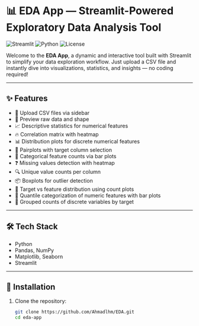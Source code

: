 # 📊 EDA App — Streamlit-Powered Exploratory Data Analysis Tool

![Streamlit](https://img.shields.io/badge/Built%20with-Streamlit-red?style=flat-square)
![Python](https://img.shields.io/badge/Python-3.8%2B-blue?style=flat-square)
![License](https://img.shields.io/badge/License-MIT-green?style=flat-square)

Welcome to the **EDA App**, a dynamic and interactive tool built with Streamlit to simplify your data exploration workflow. Just upload a CSV file and instantly dive into visualizations, statistics, and insights — no coding required!

---

## ✨ Features

- 📁 Upload CSV files via sidebar
- 👀 Preview raw data and shape
- 📈 Descriptive statistics for numerical features
- 🔥 Correlation matrix with heatmap
- 📊 Distribution plots for discrete numerical features
- 🧮 Pairplots with target column selection
- 🧠 Categorical feature counts via bar plots
- ❓ Missing values detection with heatmap
- 🔍 Unique value counts per column
- 📦 Boxplots for outlier detection
- 🧬 Target vs feature distribution using count plots
- 🧮 Quantile categorization of numeric features with bar plots
- 🧮 Grouped counts of discrete variables by target

---

## 🛠️ Tech Stack

- Python
- Pandas, NumPy
- Matplotlib, Seaborn
- Streamlit

---

## 🚀 Installation

1. Clone the repository:
   ```bash
   git clone https://github.com/Ahmadlhm/EDA.git
   cd eda-app
